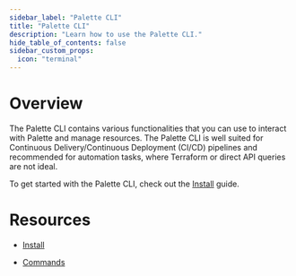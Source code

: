 ```yaml
---
sidebar_label: "Palette CLI"
title: "Palette CLI"
description: "Learn how to use the Palette CLI."
hide_table_of_contents: false
sidebar_custom_props: 
  icon: "terminal"
---
```






# Overview

The Palette CLI contains various functionalities that you can use to interact with Palette and manage resources. The Palette CLI is well suited for Continuous Delivery/Continuous Deployment (CI/CD) pipelines and recommended for automation tasks, where Terraform or direct API queries are not ideal.

To get started with the Palette CLI, check out the [Install](/palette-cli/install-palette-cli) guide.



# Resources

- [Install](/palette-cli/install-palette-cli)


- [Commands](/palette-cli/commands)

<br />